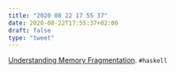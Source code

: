 ```yaml
---
title: "2020 08 22 17 55 37"
date: 2020-08-22T17:55:37+02:00
draft: false
type: "tweet"
---
```

[Understanding Memory Fragmentation](https://www.well-typed.com/blog/2020/08/memory-fragmentation/). `#haskell`
